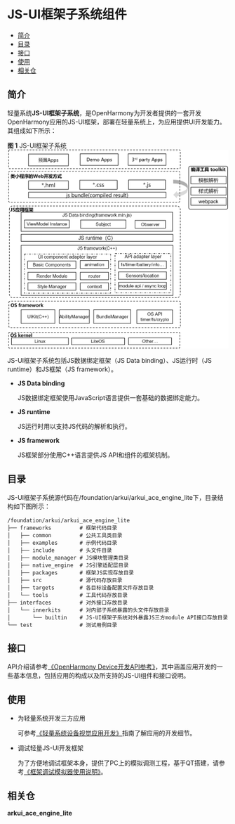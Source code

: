 # JS-UI框架子系统组件<a name="ZH-CN_TOPIC_0000001125689015"></a>

-   [简介](#section11660541593)
-   [目录](#section1464106163817)
-   [接口](#section1096322014288)
-   [使用](#section11683166113011)
-   [相关仓](#section11683135113011)

## 简介<a name="section11660541593"></a>

轻量系统**JS-UI框架子系统**，是OpenHarmony为开发者提供的一套开发OpenHarmony应用的JS-UI框架，部署在轻量系统上，为应用提供UI开发能力。其组成如下所示：

**图 1**  JS-UI框架子系统<a name="fig11520531310"></a>
![](figures/JS-UI框架子系统.png "JS-UI框架子系统")

JS-UI框架子系统包括JS数据绑定框架（JS Data binding）、JS运行时（JS runtime）和JS框架（JS framework）。

-   **JS Data binding**

    JS数据绑定框架使用JavaScript语言提供一套基础的数据绑定能力。


-   **JS runtime**

    JS运行时用以支持JS代码的解析和执行。


-   **JS framework**

    JS框架部分使用C++语言提供JS API和组件的框架机制。


## 目录<a name="section1464106163817"></a>

JS-UI框架子系统源代码在/foundation/arkui/arkui\_ace\_engine\_lite下，目录结构如下图所示：

```
/foundation/arkui/arkui_ace_engine_lite
├── frameworks         # 框架代码目录
│   ├── common         # 公共工具类目录
│   ├── examples       # 示例代码目录
│   ├── include        # 头文件目录
│   ├── module_manager # JS模块管理类目录
│   ├── native_engine  # JS引擎适配层目录
│   ├── packages       # 框架JS实现存放目录
│   ├── src            # 源代码存放目录
│   ├── targets        # 各目标设备配置文件存放目录
│   └── tools          # 工具代码存放目录
├── interfaces         # 对外接口存放目录
│   └── innerkits      # 对内部子系统暴露的头文件存放目录
│       └── builtin    # JS-UI框架子系统对外暴露JS三方module API接口存放目录
└── test               # 测试用例目录
```

## 接口<a name="section1096322014288"></a>

API介绍请参考[《OpenHarmony Device开发API参考》](https://device.harmonyos.com/cn/docs/develop/apiref/js-framework-file-0000000000611396)，其中涵盖应用开发的一些基本信息，包括应用的构成以及所支持的JS-UI组件和接口说明。



## 使用<a name="section11683166113011"></a>

- 为轻量系统开发三方应用

  可参考[《轻量系统设备视觉应用开发》](https://gitee.com/openharmony/docs/blob/master/zh-cn/device-dev/guide/device-camera-visual-overview.md/)指南了解应用的开发细节。

- 调试轻量JS-UI开发框架

  为了方便地调试框架本身，提供了PC上的模拟调测工程，基于QT搭建，请参考[《框架调试模拟器使用说明》](https://gitee.com/openharmony/arkui_ace_engine_lite/blob/master/frameworks/tools/qt/simulator/README_zh.md)。



## 相关仓<a name="section11683135113011"></a>

**arkui_ace_engine_lite**

